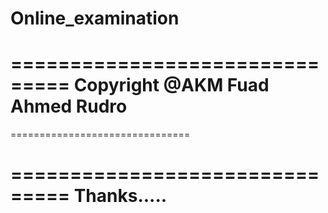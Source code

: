 # Online_examination
===============================
Copyright @AKM Fuad Ahmed Rudro
===============================

===============================

===============================
Thanks.....
=============================
